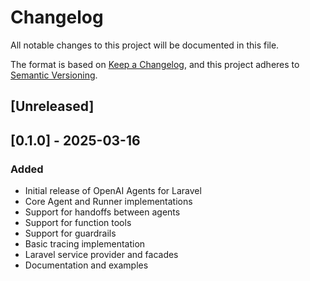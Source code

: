 # Changelog

All notable changes to this project will be documented in this file.

The format is based on [Keep a Changelog](https://keepachangelog.com/en/1.0.0/),
and this project adheres to [Semantic Versioning](https://semver.org/spec/v2.0.0.html).

## [Unreleased]

## [0.1.0] - 2025-03-16

### Added
- Initial release of OpenAI Agents for Laravel
- Core Agent and Runner implementations
- Support for handoffs between agents
- Support for function tools
- Support for guardrails
- Basic tracing implementation
- Laravel service provider and facades
- Documentation and examples
